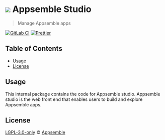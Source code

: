 # ![](https://gitlab.com/appsemble/appsemble/-/raw/0.32.2-test.6/config/assets/logo.svg) Appsemble Studio

> Manage Appsemble apps

[![GitLab CI](https://gitlab.com/appsemble/appsemble/badges/0.32.2-test.6/pipeline.svg)](https://gitlab.com/appsemble/appsemble/-/releases/0.32.2-test.6)
[![Prettier](https://img.shields.io/badge/code_style-prettier-ff69b4.svg)](https://prettier.io)

## Table of Contents

- [Usage](#usage)
- [License](#license)

## Usage

This internal package contains the code for Appsemble studio. Appsemble studio is the web front end
that enables users to build and explore Appsemble apps.

## License

[LGPL-3.0-only](https://gitlab.com/appsemble/appsemble/-/blob/0.32.2-test.6/LICENSE.md) ©
[Appsemble](https://appsemble.com)
